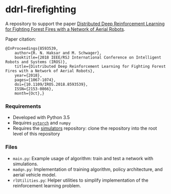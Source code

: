 # ddrl-firefighting

A repository to support the paper [Distributed Deep Reinforcement Learning for Fighting Forest Fires with a Network of Aerial Robots](https://msl.stanford.edu/sites/g/files/sbiybj8446/f/haksar_iros2018_0.pdf).

Paper citation:
```
@InProceedings{8593539, 
    author={R. N. Haksar and M. Schwager}, 
    booktitle={2018 IEEE/RSJ International Conference on Intelligent Robots and Systems (IROS)}, 
    title={Distributed Deep Reinforcement Learning for Fighting Forest Fires with a Network of Aerial Robots}, 
    year={2018}, 
    pages={1067-1074}, 
    doi={10.1109/IROS.2018.8593539}, 
    ISSN={2153-0866}, 
    month={Oct},}
```

### Requirements
- Developed with Python 3.5
- Requires [`pytorch`](https://pytorch.org/) and `numpy`
- Requires the [simulators](https://github.com/rhaksar/simulators) repository: clone the repository into the root level of this repository

### Files
- `main.py`: Example usage of algorithm: train and test a network with simulations. 
- `madqn.py`: Implementation of training algorithm, policy architecture, and aerial vehicle model.
- `rlUtilities.py`: Helper utilities to simplify implementation of the reinforcement learning problem.
